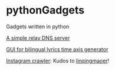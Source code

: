 # pythonGadgets
Gadgets written in python

[A simple relay DNS server](relay-dns) 

[GUI for bilingual lyrics time axis generator](bilingual-lyrics-generator)

[Instagram crawler](Instagram-crawler): Kudos to [linqingmaoer](https://github.com/linqingmaoer)! 

